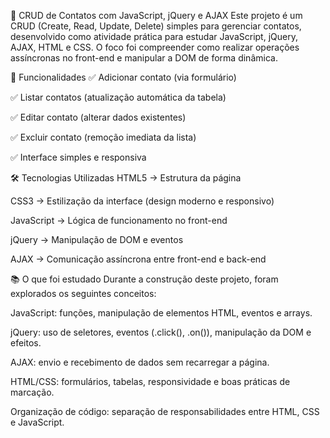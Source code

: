 

📌 CRUD de Contatos com JavaScript, jQuery e AJAX
Este projeto é um CRUD (Create, Read, Update, Delete) simples para gerenciar contatos, desenvolvido como atividade prática para estudar JavaScript, jQuery, AJAX, HTML e CSS.
O foco foi compreender como realizar operações assíncronas no front-end e manipular a DOM de forma dinâmica.

🚀 Funcionalidades
✅ Adicionar contato (via formulário)

✅ Listar contatos (atualização automática da tabela)

✅ Editar contato (alterar dados existentes)

✅ Excluir contato (remoção imediata da lista)

✅ Interface simples e responsiva

🛠 Tecnologias Utilizadas
HTML5 → Estrutura da página

CSS3 → Estilização da interface (design moderno e responsivo)

JavaScript → Lógica de funcionamento no front-end

jQuery → Manipulação de DOM e eventos

AJAX → Comunicação assíncrona entre front-end e back-end

📚 O que foi estudado
Durante a construção deste projeto, foram explorados os seguintes conceitos:

JavaScript: funções, manipulação de elementos HTML, eventos e arrays.

jQuery: uso de seletores, eventos (.click(), .on()), manipulação da DOM e efeitos.

AJAX: envio e recebimento de dados sem recarregar a página.

HTML/CSS: formulários, tabelas, responsividade e boas práticas de marcação.

Organização de código: separação de responsabilidades entre HTML, CSS e JavaScript.
